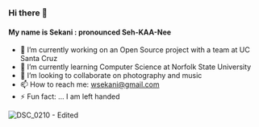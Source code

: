### Hi there 👋
#### My name is Sekani : pronounced Seh-KAA-Nee
- 🔭 I’m currently working on an Open Source project with a team at UC Santa Cruz
- 🌱 I’m currently learning Computer Science at Norfolk State University
- 👯 I’m looking to collaborate on photography and music
- 📫 How to reach me: wsekani@gmail.com
- ⚡ Fun fact: ... I am left handed

![DSC_0210 - Edited](https://github.com/snwarner22/snwarner22/assets/137221902/97921320-2945-4c63-82ab-616f022a4ce4)

